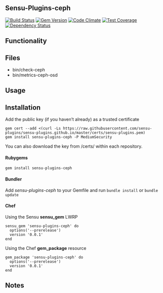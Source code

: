 ## Sensu-Plugins-ceph

[![Build Status](https://travis-ci.org/sensu-plugins/sensu-plugins-ceph.svg?branch=master)](https://travis-ci.org/sensu-plugins/sensu-plugins-ceph)
[![Gem Version](https://badge.fury.io/rb/sensu-plugins-ceph.svg)](http://badge.fury.io/rb/sensu-plugins-ceph)
[![Code Climate](https://codeclimate.com/github/sensu-plugins/sensu-plugins-ceph/badges/gpa.svg)](https://codeclimate.com/github/sensu-plugins/sensu-plugins-ceph)
[![Test Coverage](https://codeclimate.com/github/sensu-plugins/sensu-plugins-ceph/badges/coverage.svg)](https://codeclimate.com/github/sensu-plugins/sensu-plugins-ceph)
[![Dependency Status](https://gemnasium.com/sensu-plugins/sensu-plugins-ceph.svg)](https://gemnasium.com/sensu-plugins/sensu-plugins-ceph)

## Functionality

## Files
 * bin/check-ceph
 * bin/metrics-ceph-osd
 
## Usage

## Installation

Add the public key (if you haven’t already) as a trusted certificate

```
gem cert --add <(curl -Ls https://raw.githubusercontent.com/sensu-plugins/sensu-plugins.github.io/master/certs/sensu-plugins.pem)
gem install sensu-plugins-ceph -P MediumSecurity
```

You can also download the key from /certs/ within each repository.

#### Rubygems

`gem install sensu-plugins-ceph`

#### Bundler

Add *sensu-plugins-ceph* to your Gemfile and run `bundle install` or `bundle update`

#### Chef

Using the Sensu **sensu_gem** LWRP
```
sensu_gem 'sensu-plugins-ceph' do
  options('--prerelease')
  version '0.0.1'
end
```

Using the Chef **gem_package** resource
```
gem_package 'sensu-plugins-ceph' do
  options('--prerelease')
  version '0.0.1'
end
```

## Notes
